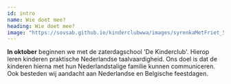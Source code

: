 ```yaml
---
id: intro
name: Wie doet mee?
heading: Wie doet mee?
image: "https://sovsab.github.io/kinderclubwwa/images/syrenkaMetFriet_500x500.png"
---
```

**In oktober** beginnen we met de zaterdagschool 'De Kinderclub'. Hierop leren kinderen praktische Nederlandse taalvaardigheid. Ons doel is dat de kinderen hierna met hun Nederlandstalige familie kunnen communiceren. Ook besteden wij aandacht aan Nederlandse en Belgische feestdagen.
